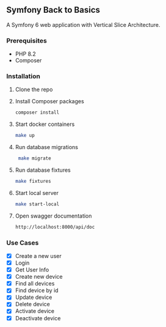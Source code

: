 ## Symfony Back to Basics
A Symfony 6 web application with Vertical Slice Architecture.

### Prerequisites

* PHP 8.2
* Composer

### Installation

1. Clone the repo

 
2. Install Composer packages
   ```sh 
   composer install
   ```
   
3. Start docker containers
   ```sh
   make up
   ```
   
4. Run database migrations
   ```sh
    make migrate
    ```
   
5. Run database fixtures
   ```sh
   make fixtures
   ```
 
6. Start local server
   ```sh
   make start-local
   ```

7. Open swagger documentation
   ```sh
   http://localhost:8000/api/doc
   ```

### Use Cases

* [x] Create a new user
* [x] Login
* [x] Get User Info
* [x] Create new device
* [x] Find all devices
* [x] Find device by id
* [x] Update device
* [x] Delete device
* [x] Activate device
* [x] Deactivate device
